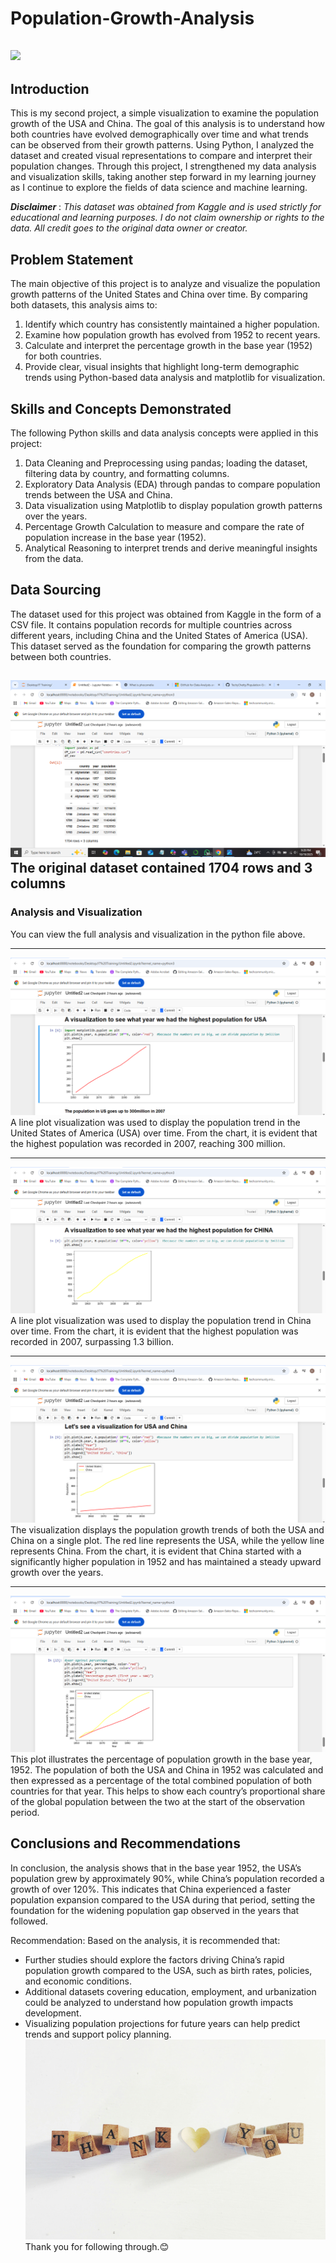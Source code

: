 # Population-Growth-Analysis

![](growthpopulation.jpg)
---

## Introduction
This is my second project, a simple visualization to examine the population growth of the USA and China. The goal of this analysis is to understand how both countries have evolved demographically over time and what trends can be observed from their growth patterns. Using Python, I analyzed the dataset and created visual representations to compare and interpret their population changes. Through this project, I strengthened my data analysis and visualization skills, taking another step forward in my learning journey as I continue to explore the fields of data science and machine learning.

**_Disclaimer_** : _This dataset was obtained from Kaggle and is used strictly for educational and learning purposes. I do not claim ownership or rights to the data. All credit goes to the original data owner or creator._


## Problem Statement
The main objective of this project is to analyze and visualize the population growth patterns of the United States and China over time. By comparing both datasets, this analysis aims to:
1. Identify which country has consistently maintained a higher population.
2. Examine how population growth has evolved from 1952 to recent years.
3. Calculate and interpret the percentage growth in the base year (1952) for both countries.
4. Provide clear, visual insights that highlight long-term demographic trends using Python-based data analysis and matplotlib for visualization.

## Skills and Concepts Demonstrated
The following Python skills and data analysis concepts were applied in this project:
1. Data Cleaning and Preprocessing using pandas; loading the dataset, filtering data by country, and formatting columns.
2. Exploratory Data Analysis (EDA) through pandas to compare population trends between the USA and China.
3. Data visualization using Matplotlib to display population growth patterns over the years.
4. Percentage Growth Calculation to measure and compare the rate of population increase in the base year (1952).
5. Analytical Reasoning to interpret trends and derive meaningful insights from the data.

## Data Sourcing
The dataset used for this project was obtained from Kaggle in the form of a CSV file. 
It contains population records for multiple countries across different years, including China and the United States of America (USA).
This dataset served as the foundation for comparing the growth patterns between both countries.

![](Data_sourcing1.png)
The original dataset contained 1704 rows and 3 columns
---

### Analysis and Visualization
You can view the full analysis and visualization in the python file above.

---


![](chart1.png)
A line plot visualization was used to display the population trend in the United States of America (USA) over time.
From the chart, it is evident that the highest population was recorded in 2007, reaching 300 million.

---

![](chart2.png)
A line plot visualization was used to display the population trend in China over time.
From the chart, it is evident that the highest population was recorded in 2007, surpassing 1.3 billion.

---

![](chart3.png)
The visualization displays the population growth trends of both the USA and China on a single plot. The red line represents the USA, while the yellow line represents China. From the chart, it is evident that China started with a significantly higher population in 1952 and has maintained a steady upward growth over the years.

---

![](chart4.png)
This plot illustrates the percentage of population growth in the base year, 1952. The population of both the USA and China in 1952 was calculated and then expressed as a percentage of the total combined population of both countries for that year. This helps to show each country’s proportional share of the global population between the two at the start of the observation period.

## Conclusions and Recommendations
In conclusion, the analysis shows that in the base year 1952, the USA’s population grew by approximately 90%, while China’s population recorded a growth of over 120%. This indicates that China experienced a faster population expansion compared to the USA during that period, setting the foundation for the widening population gap observed in the years that followed.

Recommendation:
Based on the analysis, it is recommended that:
- Further studies should explore the factors driving China’s rapid population growth compared to the USA, such as birth rates, policies, and economic conditions.
- Additional datasets covering education, employment, and urbanization could be analyzed to understand how population growth impacts development.
- Visualizing population projections for future years can help predict trends and support policy planning.
![](thankyou.jpg)
Thank you for following through.😊
